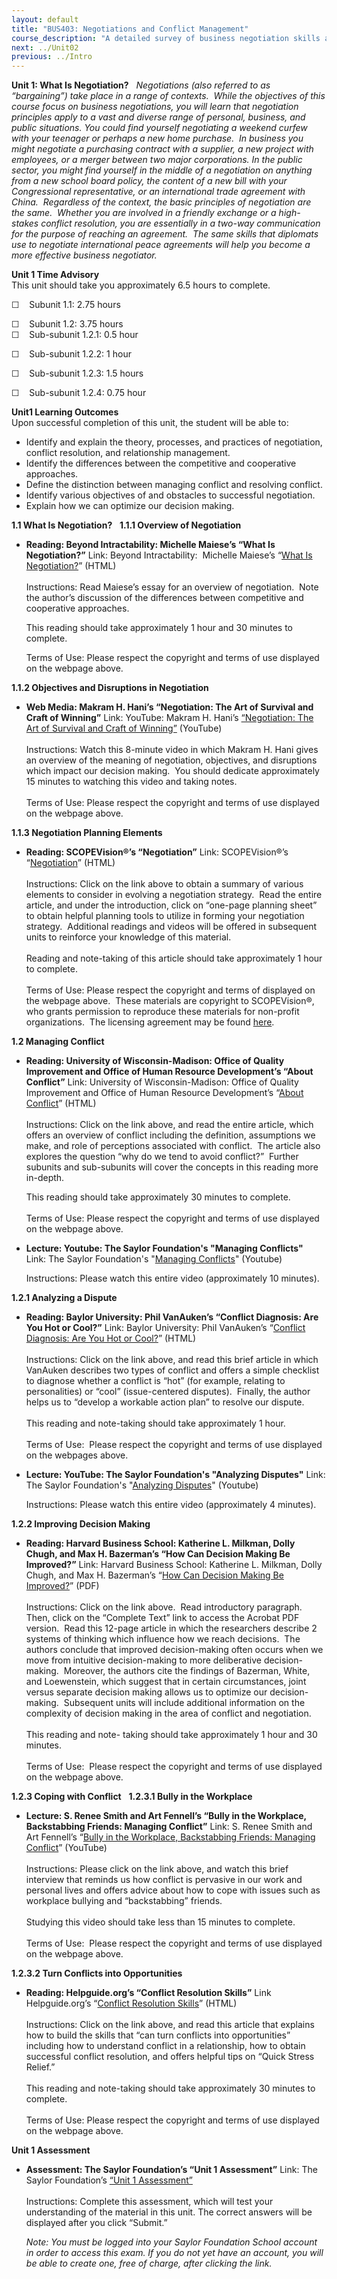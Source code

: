 ```yaml
---
layout: default
title: "BUS403: Negotiations and Conflict Management"
course_description: "A detailed survey of business negotiation skills and strategies designed to help maintain healthy business relationships. Examines the concepts, processes, strategies, and ethical issues related to negotiation, and appropriate conduct in a variety of business contexts."
next: ../Unit02
previous: ../Intro
---
```

**Unit 1: What Is Negotiation?** <span id="1"></span> 
*Negotiations (also referred to as “bargaining”) take place in a range
of contexts.  While the objectives of this course focus on business
negotiations, you will learn that negotiation principles apply to a vast
and diverse range of personal, business, and public situations. You
could find yourself negotiating a weekend curfew with your teenager or
perhaps a new home purchase.  In business you might negotiate a
purchasing contract with a supplier, a new project with employees, or a
merger between two major corporations. In the public sector, you might
find yourself in the middle of a negotiation on anything from a new
school board policy, the content of a new bill with your Congressional
representative, or an international trade agreement with China. 
Regardless of the context, the basic principles of negotiation are the
same.  Whether you are involved in a friendly exchange or a high-stakes
conflict resolution, you are essentially in a two-way communication for
the purpose of reaching an agreement.  The same skills that diplomats
use to negotiate international peace agreements will help you become a
more effective business negotiator.*

**Unit 1 Time Advisory**  
This unit should take you approximately 6.5 hours to complete.  
  
 ☐    Subunit 1.1: 2.75 hours  
  
 ☐    Subunit 1.2: 3.75 hours  
☐    Sub-subunit 1.2.1: 0.5 hour

☐    Sub-subunit 1.2.2: 1 hour

☐    Sub-subunit 1.2.3: 1.5 hours

☐    <span id="cke_bm_628S" style="display: none;"> </span><span
id="cke_bm_627S" style="display: none;"> </span><span id="cke_bm_626S"
style="display: none;"> </span>Sub-subunit 1.2.4: 0.75 hour

**Unit1 Learning Outcomes**  
Upon successful completion of this unit, the student will be able to:  
-   Identify and explain the theory, processes, and practices of
    negotiation, conflict resolution, and relationship management.
-   Identify the differences between the competitive and cooperative
    approaches.
-   Define the distinction between managing conflict and resolving
    conflict.
-   Identify various objectives of and obstacles to successful
    negotiation.
-   Explain how we can optimize our decision making.

**1.1 What Is Negotiation?** <span id="1.1"></span> 
**1.1.1 Overview of Negotiation** <span id="1.1.1"></span> 
-   **Reading: Beyond Intractability: Michelle Maiese’s “What Is
    Negotiation?”**
    Link: Beyond Intractability:  Michelle Maiese’s “[What Is
    Negotiation?](http://www.beyondintractability.org/essay/negotiation/)”
    (HTML)  
        
     Instructions: Read Maiese’s essay for an overview of negotiation. 
    Note the author’s discussion of the differences between competitive
    and cooperative approaches.  
      
     This reading should take approximately 1 hour and 30 minutes to
    complete.  
      
     Terms of Use: Please respect the copyright and terms of use
    displayed on the webpage above.

**1.1.2 Objectives and Disruptions in Negotiation** <span
id="1.1.2"></span> 
-   **Web Media: Makram H. Hani’s “Negotiation: The Art of Survival and
    Craft of Winning”**
    Link: YouTube: Makram H. Hani’s [“Negotiation: The Art of Survival
    and Craft of Winning”](http://www.youtube.com/watch?v=ksbPdW5Pla4)
    (YouTube)  
        
     Instructions: Watch this 8-minute video in which Makram H. Hani
    gives an overview of the meaning of negotiation, objectives, and
    disruptions which impact our decision making.  You should dedicate
    approximately 15 minutes to watching this video and taking notes.  
        
     Terms of Use: Please respect the copyright and terms of use
    displayed on the webpage above.

**1.1.3 Negotiation Planning Elements** <span id="1.1.3"></span> 
-   **Reading: SCOPEVision®’s “Negotiation”**
    Link: SCOPEVision®’s
    “[Negotiation](http://scopevision.net/negotiation.htm)” (HTML)  
        
     Instructions: Click on the link above to obtain a summary of
    various elements to consider in evolving a negotiation strategy. 
    Read the entire article, and under the introduction, click on
    “one-page planning sheet” to obtain helpful planning tools to
    utilize in forming your negotiation strategy.  Additional readings
    and videos will be offered in subsequent units to reinforce your
    knowledge of this material.  
        
     Reading and note-taking of this article should take approximately 1
    hour to complete.  
        
     Terms of Use: Please respect the copyright and terms of displayed
    on the webpage above.  These materials are copyright to
    SCOPEVision®, who grants permission to reproduce these materials for
    non-profit organizations.  The licensing agreement may be found
    [here](http://scopevision.net/LegalStuff.htm).

**1.2 Managing Conflict** <span id="1.2"></span> 
-   **Reading: University of Wisconsin-Madison: Office of Quality
    Improvement and Office of Human Resource Development’s “About
    Conflict”**
    Link: University of Wisconsin-Madison: Office of Quality Improvement
    and Office of Human Resource Development’s “[About
    Conflict](http://www.ohrd.wisc.edu/onlinetraining/resolution/aboutwhatisit.htm)”
    (HTML)  
        
     Instructions: Click on the link above, and read the entire article,
    which offers an overview of conflict including the definition,
    assumptions we make, and role of perceptions associated with
    conflict.  The article also explores the question “why do we tend to
    avoid conflict?”  Further subunits and sub-subunits will cover the
    concepts in this reading more in-depth.  
      
     This reading should take approximately 30 minutes to complete.  
        
     Terms of Use: Please respect the copyright and terms of use
    displayed on the webpage above.

-   **Lecture: Youtube: The Saylor Foundation's "Managing Conflicts"**
    Link: The Saylor Foundation's "[Managing
    Conflicts](http://www.youtube.com/watch?v=QwclG4WDhNY)" (Youtube)  
      
     Instructions: Please watch this entire video (approximately 10
    minutes).

**1.2.1 Analyzing a Dispute** <span id="1.2.1"></span> 
-   **Reading: Baylor University: Phil VanAuken’s “Conflict Diagnosis:
    Are You Hot or Cool?”**
    Link: Baylor University: Phil VanAuken’s “[Conflict Diagnosis: Are
    You Hot or
    Cool?](http://business.baylor.edu/Phil_VanAuken/ConflictDia.htm)”
    (HTML)  
        
     Instructions: Click on the link above, and read this brief article
    in which VanAuken describes two types of conflict and offers a
    simple checklist to diagnose whether a conflict is “hot” (for
    example, relating to personalities) or “cool” (issue-centered
    disputes).  Finally, the author helps us to “develop a workable
    action plan” to resolve our dispute.  
        
     This reading and note-taking should take approximately 1 hour.  
        
     Terms of Use:  Please respect the copyright and terms of use
    displayed on the webpages above.

-   **Lecture: YouTube: The Saylor Foundation's "Analyzing Disputes"**
    Link: The Saylor Foundation's "[Analyzing
    Disputes](http://www.youtube.com/watch?v=gpDK3DQDZ10)" (Youtube)  
      
     Instructions: Please watch this entire video (approximately 4
    minutes). 

**1.2.2 Improving Decision Making** <span id="1.2.2"></span> 
-   **Reading: Harvard Business School: Katherine L. Milkman, Dolly
    Chugh, and Max H. Bazerman’s “How Can Decision Making Be
    Improved?”**
    Link: Harvard Business School: Katherine L. Milkman, Dolly Chugh,
    and Max H. Bazerman’s “[How Can Decision Making Be
    Improved?](http://hbswk.hbs.edu/item/5976.html)” (PDF)  
        
     Instructions: Click on the link above.  Read introductory
    paragraph.  Then, click on the “Complete Text” link to access the
    Acrobat PDF version.  Read this 12-page article in which the
    researchers describe 2 systems of thinking which influence how we
    reach decisions.  The authors conclude that improved decision-making
    often occurs when we move from intuitive decision-making to more
    deliberative decision-making.  Moreover, the authors cite the
    findings of Bazerman, White, and Loewenstein, which suggest that in
    certain circumstances, joint versus separate decision making allows
    us to optimize our decision-making.  Subsequent units will include
    additional information on the complexity of decision making in the
    area of conflict and negotiation.   
        
     This reading and note- taking should take approximately 1 hour and
    30 minutes.  
        
     Terms of Use:  Please respect the copyright and terms of use
    displayed on the webpage above.

**1.2.3 Coping with Conflict** <span id="1.2.3"></span> 
**1.2.3.1 Bully in the Workplace** <span id="1.2.3.1"></span> 
-   **Lecture: S. Renee Smith and Art Fennell’s “Bully in the Workplace,
    Backstabbing Friends: Managing Conflict”**
    Link: S. Renee Smith and Art Fennell’s “[Bully in the Workplace,
    Backstabbing Friends: Managing
    Conflict](http://www.youtube.com/watch?v=zAyizM_BXCo)” (YouTube)  
        
     Instructions: Please click on the link above, and watch this brief
    interview that reminds us how conflict is pervasive in our work and
    personal lives and offers advice about how to cope with issues such
    as workplace bullying and “backstabbing” friends.   
        
     Studying this video should take less than 15 minutes to complete.  
        
     Terms of Use:  Please respect the copyright and terms of use
    displayed on the webpage above.

**1.2.3.2 Turn Conflicts into Opportunities** <span
id="1.2.3.2"></span> 
-   **Reading: Helpguide.org’s “Conflict Resolution Skills”**
    Link Helpguide.org’s “[Conflict Resolution
    Skills](http://www.helpguide.org/mental/eq8_conflict_resolution.htm)”
    (HTML)  
        
     Instructions: Click on the link above, and read this article that
    explains how to build the skills that “can turn conflicts into
    opportunities” including how to understand conflict in a
    relationship, how to obtain successful conflict resolution, and
    offers helpful tips on “Quick Stress Relief.”  
        
     This reading and note-taking should take approximately 30 minutes
    to complete.  
        
     Terms of Use: Please respect the copyright and terms of use
    displayed on the webpage above.

**Unit 1 Assessment** <span id="1.3"></span> 
-   **Assessment: The Saylor Foundation’s “Unit 1 Assessment”**
    Link: The Saylor Foundation’s [“Unit 1
    Assessment”](http://school.saylor.org/mod/quiz/view.php?id=1291)  
        
     Instructions: Complete this assessment, which will test your
    understanding of the material in this unit. The correct answers will
    be displayed after you click “Submit.”  
      
     *Note: You must be logged into your Saylor Foundation School
    account in order to access this exam. If you do not yet have an
    account, you will be able to create one, free of charge, after
    clicking the link.*


